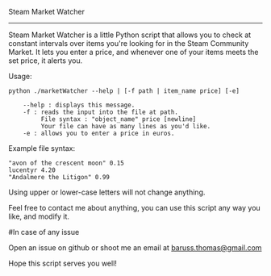 Steam Market Watcher
- - - - -  - - - - - 

Steam Market Watcher is a little Python script that allows you to check at constant intervals over items you're looking for in the Steam Community Market. It lets you enter a price, and whenever one of your items meets the set price, it alerts you.

Usage:

    python ./marketWatcher --help | [-f path | item_name price] [-e]

        --help : displays this message.
        -f : reads the input into the file at path.
             File syntax : "object_name" price [newline]
             Your file can have as many lines as you'd like.
        -e : allows you to enter a price in euros.
        
Example file syntax:

    "avon of the crescent moon" 0.15
    lucentyr 4.20
    "Andalmere the Litigon" 0.99
    
Using upper or lower-case letters will not change anything.

Feel free to contact me about anything, you can use this script any way you like, and modify it.

#In case of any issue

Open an issue on github or shoot me an email at baruss.thomas@gmail.com

Hope this script serves you well!
